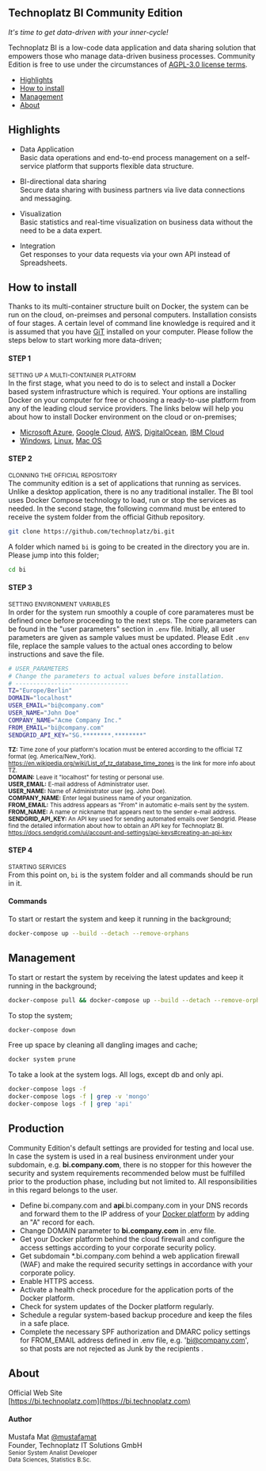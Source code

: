 ## Technoplatz BI Community Edition
*It's time to get data-driven with your inner-cycle!*

Technoplatz BI is a low-code data application and data sharing solution that empowers those who manage data-driven business processes. Community Edition is free to use under the circumstances of [AGPL-3.0 license terms](https://github.com/Technoplatz/bi/blob/main/LICENSE).

- [Highlights](#what-is-technoplatz-bi)
- [How to install](#how-to-install)
- [Management](#management)
- [About](#about)

## Highlights

- Data Application\
Basic data operations and end-to-end process management on a self-service platform that supports flexible data structure.

- BI-directional data sharing\
Secure data sharing with business partners via live data connections and messaging.

- Visualization\
Basic statistics and real-time visualization on business data without the need to be a data expert.

- Integration\
Get responses to your data requests via your own API instead of Spreadsheets.

## How to install
Thanks to its multi-container structure built on Docker, the system can be run on the cloud, on-preimses and personal computers. Installation consists of four stages. A certain level of command line knowledge is required and it is assumed that you have [GiT](https://git-scm.com) installed on your computer. Please follow the steps below to start working more data-driven;

#### STEP 1
<sup>SETTING UP A MULTI-CONTAINER PLATFORM</sup>\
In the first stage, what you need to do is to select and install a Docker based system infrastructure which is required. Your options are installing Docker on your computer for free or choosing a ready-to-use platform from any of the leading cloud service providers. The links below will help you about how to install Docker environment on the cloud or on-premises;

- [Microsoft Azure](https://azure.microsoft.com/en-us/services/kubernetes-service/docker/), [Google Cloud](https://cloud.google.com/marketplace/docs/container-images), [AWS](https://aws.amazon.com/marketplace/pp/prodview-2jrv4ti3v2r3e?sr=0-1&ref_=beagle&applicationId=AWSMPContessa), [DigitalOcean](https://marketplace.digitalocean.com/apps/docker), [IBM Cloud](https://www.ibm.com/de-de/cloud/learn/docker)
- [Windows](https://docs.docker.com/desktop/install/windows-install), [Linux](https://docs.docker.com/desktop/install/linux-install), [Mac OS](https://docs.docker.com/desktop/install/mac-install)

#### STEP 2
<sup>CLONNING THE OFFICIAL REPOSITORY</sup>\
The community edition is a set of applications that running as services. Unlike a desktop application, there is no any traditional installer. The BI tool uses Docker Compose technology to load, run or stop the services as needed. In the second stage, the following command must be entered to receive the system folder from the official Github repository.

```bash
git clone https://github.com/technoplatz/bi.git
```

A folder which named `bi` is going to be created in the directory you are in. Please jump into this folder;

```bash
cd bi
```

#### STEP 3
<sup>SETTING ENVIRONMENT VARIABLES</sup>\
In order for the system run smoothly a couple of core paramateres must be defined once before proceeding to the next steps. The core parameters can be found in the "user parameters" section in `.env` file. Initially, all user parameters are given as sample values must be updated. Please Edit `.env` file, replace the sample values to the actual ones according to below instructions and save the file.

```bash
# USER_PARAMETERS
# Change the parameters to actual values before installation.
# --------------------------------
TZ="Europe/Berlin"
DOMAIN="localhost"
USER_EMAIL="bi@company.com"
USER_NAME="John Doe"
COMPANY_NAME="Acme Company Inc."
FROM_EMAIL="bi@company.com"
SENDGRID_API_KEY="SG.********.********"
```

<sub>**TZ:** Time zone of your platform's location must be entered according to the official TZ format (eg. America/New_York). https://en.wikipedia.org/wiki/List_of_tz_database_time_zones is the link for more info about TZ.\
**DOMAIN:** Leave it "localhost" for testing or personal use.\
**USER_EMAIL:** E-mail address of Administrator user.\
**USER_NAME:** Name of Administrator user (eg. John Doe).\
**COMPANY_NAME:** Enter legal business name of your organization.\
**FROM_EMAIL:** This address appears as "From" in automatic e-mails sent by the system.\
**FROM_NAME:** A name or nickname that appears next to the sender e-mail address.\
**SENDGRID_API_KEY:** An API key used for sending automated emails over Sendgrid. Please find the detailed information about how to obtain an API key for Technoplatz BI. https://docs.sendgrid.com/ui/account-and-settings/api-keys#creating-an-api-key</sub>


#### STEP 4
<sup>STARTING SERVICES</sup>\
From this point on, `bi` is the system folder and all commands should be run in it.

#### Commands
To start or restart the system and keep it running in the background;

```bash
docker-compose up --build --detach --remove-orphans
```

## Management

To start or restart the system by receiving the latest updates and keep it running in the background;

```bash
docker-compose pull && docker-compose up --build --detach --remove-orphans
```

To stop the system;

```bash
docker-compose down
```

Free up space by cleaning all dangling images and cache;

```bash
docker system prune
```

To take a look at the system logs. All logs, except db and only api.

```bash
docker-compose logs -f
docker-compose logs -f | grep -v 'mongo'
docker-compose logs -f | grep 'api'
```

## Production
Community Edition's default settings are provided for testing and local use. In case the system is used in a real business environment under your subdomain, e.g. **bi.company.com**, there is no stopper for this however the security and system requirements recommended below must be fulfilled prior to the production phase, including but not limited to. All responsibilities in this regard belongs to the user.
- Define bi.company.com and **api**.bi.company.com in your DNS records and forward them to the IP address of your [Docker platform](#step-1) by adding an "A" record for each.
- Change DOMAIN parameter to **bi.company.com** in .env file.
- Get your Docker platform behind the cloud firewall and configure the access settings according to your corporate security policy.
- Get subdomain *.bi.company.com behind a web application firewall (WAF) and make the required security settings in accordance with your corporate policy.
- Enable HTTPS access.
- Activate a health check procedure for the application ports of the Docker platform.
- Check for system updates of the Docker platform regularly.
- Schedule a regular system-based backup procedure and keep the files in a safe place.
- Complete the necessary SPF authorization and DMARC policy settings for FROM_EMAIL address defined in .env file, e.g. 'bi@company.com', so that posts are not rejected as Junk by the recipients .

## About

Official Web Site\
[https://bi.technoplatz.com](https://bi.technoplatz.com)

#### Author
Mustafa Mat [@mustafamat](https://www.github.com/mustafamat)\
Founder, Technoplatz IT Solutions GmbH\
<sub>Senior System Analist Developer\
Data Sciences, Statistics B.Sc.</sub>